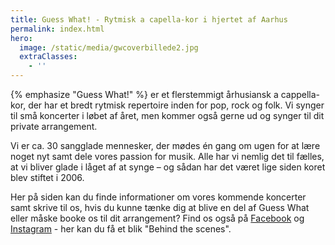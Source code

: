 ```yaml
---
title: Guess What! - Rytmisk a capella-kor i hjertet af Aarhus
permalink: index.html
hero:
  image: /static/media/gwcoverbillede2.jpg
  extraClasses:
    - ''
---
```


{% emphasize "Guess What!" %} er et flerstemmigt århusiansk a cappella-kor, der har et bredt rytmisk repertoire inden for pop, rock og folk. Vi synger til små koncerter i løbet af året, men kommer også gerne ud og synger til dit private arrangement.

Vi er ca. 30 sangglade mennesker, der mødes én gang om ugen for at lære noget nyt samt dele vores passion for musik. Alle har vi nemlig det til fælles, at vi bliver glade i låget af at synge – og sådan har det været lige siden koret blev stiftet i 2006.

Her på siden kan du finde informationer om vores kommende koncerter samt skrive til os, hvis du kunne tænke dig at blive en del af Guess What eller måske booke os til dit arrangement? Find os også på [Facebook](https://www.facebook.com/GuessWhatKoret) og [Instagram](https://www.instagram.com/guess_what_aarhus/?hl=da) - her kan du få et blik "Behind the scenes".
